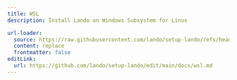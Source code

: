 ```yaml
---
title: WSL
description: Install Lando on Windows Subsystem for Linux

url-loader:
  source: https://raw.githubusercontent.com/lando/setup-lando/refs/heads/main/docs/wsl.md
  content: replace
  frontmatter: false
editLink:
  url: https://github.com/lando/setup-lando/edit/main/docs/wsl.md
---
```

